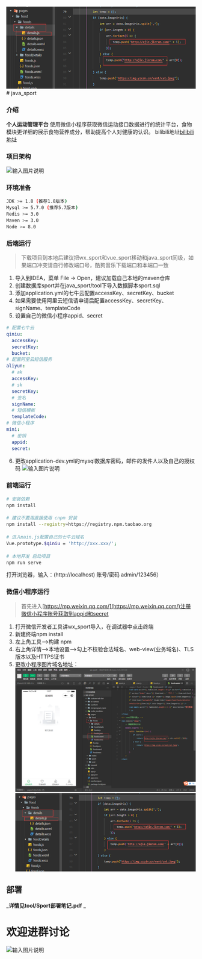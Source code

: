 ![输入图片说明](QQ%E5%9B%BE%E7%89%8720220320193641.png)# java_sport

### 介绍
**个人运动管理平台**
使用微信小程序获取微信运动接口数据进行的统计平台，食物模块更详细的展示食物营养成分，帮助提高个人对健康的认识。
bilibili地址[bilibili地址](https://www.bilibili.com/video/BV1Mq4y1W747?p=4)

### 项目架构
![输入图片说明](https://images.gitee.com/uploads/images/2022/0303/233742_bb06844c_8886246.png "屏幕截图.png")

### 环境准备
```bash
JDK >= 1.8 (推荐1.8版本)
Mysql >= 5.7.0 (推荐5.7版本)
Redis >= 3.0
Maven >= 3.0
Node >= 8.0
```
### 后端运行
> 下载项目到本地后建议把wx_sport和vue_sport移动和java_sport同级，如果端口冲突请自行修改端口号，酷狗音乐下载端口和本端口一致

1. 导入到IDEA，菜单 File -> Open，建议加载自己本地的maven仓库
2. 创建数据库sport并在java_sport/tool下导入数据脚本sport.sql
3. 添加application.yml的七牛云配置accessKey、secretKey、bucket
4. 如果需要使用阿里云短信请申请后配置accessKey、secretKey、signName、templateCode
5. 设置自己的微信小程序appid、secret
```yml
# 配置七牛云
qiniu:
  accessKey:
  secretKey:
  bucket:
# 配置阿里云短信服务
aliyun:
  # ak
  accessKey:
  # sk
  secretKey:
  # 签名
  signName:
  # 短信模板
  templateCode:
# 微信小程序
mini:
  # 密钥
  appid:
  secret:
```
6. 更改application-dev.yml的mysql数据库密码，邮件的发件人以及自己的授权码
![输入图片说明](https://images.gitee.com/uploads/images/2022/0304/000922_f12235f4_8886246.png "屏幕截图.png")
### 前端运行
```bash
# 安装依赖
npm install

# 建议不要用直接使用 cnpm 安装
npm install --registry=https://registry.npm.taobao.org

# 进入main.js配置自己的七牛云域名
Vue.prototype.$qiniu = 'http://xxx.xxx/';

# 本地开发 启动项目
npm run serve
```
打开浏览器，输入：(http://localhost) 账号/密码 admin/123456）

### 微信小程序运行
> 首先进入[https://mp.weixin.qq.com/](https://mp.weixin.qq.com/)注册微信小程序账号获取到appid和secret

1. 打开微信开发者工具讲wx_sport导入，在调试器中点击终端
2. 新建终端npm install
3. 左上角工具-->构建 npm
4. 右上角详情-->本地设置-->勾上不校验合法域名、web-view(业务域名)、TLS版本以及HTTPS证书
5. 更改小程序图片域名地址：
![输入图片说明](tool/QQ%E5%9B%BE%E7%89%8720220320193646.png)
![输入图片说明](QQ%E5%9B%BE%E7%89%8720220320193641.png)
## 部署
  _**详情见tool/Sport部署笔记.pdf** _ 

# 欢迎进群讨论
![输入图片说明](https://images.gitee.com/uploads/images/2022/0304/001854_a5b707a4_8886246.png "屏幕截图.png")